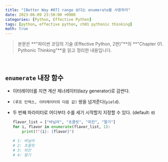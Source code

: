 ```yaml
---
title: "[Better Way #07] range 보다는 enumerate를 사용하라"
date: 2023-06-09 23:50:00 +0900
categories: [Python, Effective Python]
tags: [python, effective python, ch01 pythonic thinking]
math: true
---
```


> 본문은 **"파이썬 코딩의 기술 (Effective Python, 2판)"**의 **"Chapter 01. Pythonic Thinking"**을 읽고 정리한 내용입니다.

<br>

## `enumerate` 내장 함수

- 이터레이터를 지연 계산 제너레이터(lazy generator)로 감싼다.
- `(루프 인덱스, 이터레이터의 다음 값)` 쌍을 넘겨준다(`yield`).
- 두 번째 파라미터로 어디부터 수를 세기 시작할지 지정할 수 있다. (default: `0`)
    
  ```python
  flavor_list = ["바닐라", "초콜릿", "피칸", "딸기"]
  for i, flavor in enumerate(flavor_list, 1):
      print(f"{i}: {flavor}")
    
  # 1: 바닐라
  # 2: 초콜릿
  # 3: 피칸
  # 4: 딸기
  ```
    